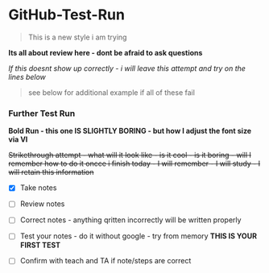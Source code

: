 # GitHub-Test-Run

> This is a new style i am trying

**Its all about review here - dont be afraid to ask questions**

*If this doesnt show up correctly - i will leave this attempt and try on the lines below*
> see below for additional example if all of these fail


### Further Test Run
**Bold Run - this one IS SLIGHTLY BORING - but how I adjust the font size via VI**

~~Strikethrough attempt - what will it look like - is it cool - is it boring - will I remember how to do it oncce i finish today - I will remember - I will study - I will retain this information~~

- [X] Take notes
- [ ] Review notes
- [ ] Correct notes - anything qritten incorrectly will be written properly
- [ ] Test your notes - do it without google - try from memory **THIS IS YOUR FIRST TEST** 
- [ ] Confirm with teach and TA if note/steps are correct

